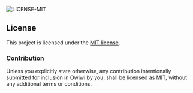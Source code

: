
![LICENSE-MIT](https://img.shields.io/badge/license-MIT-blue)

## License

This project is licensed under the [MIT license](LICENSE).

### Contribution

Unless you explicitly state otherwise, any contribution intentionally submitted
for inclusion in Owiwi by you, shall be licensed as MIT, without any additional
terms or conditions.

